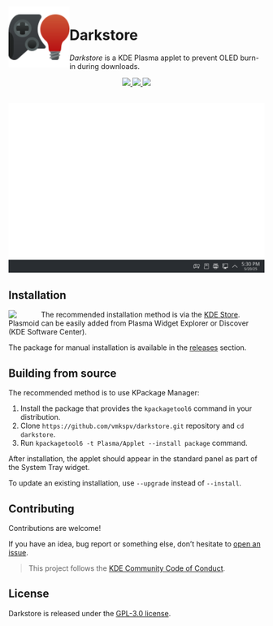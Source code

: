 <img src="package/contents/icons/io.github.vmkspv.darkstore.svg" width="120" align="left"/>

# Darkstore

_Darkstore_ is a KDE Plasma applet to prevent OLED burn-in during downloads.

<p align="center">
  <a href="https://github.com/vmkspv/darkstore/actions/workflows/plasmoid.yml">
    <img src="https://img.shields.io/github/actions/workflow/status/vmkspv/darkstore/plasmoid.yml?logo=kdeplasma&logoColor=fff&labelColor=3a3e42&color=c7422b"/>
  </a>
  <a href="https://github.com/vmkspv/darkstore/releases/latest">
    <img src="https://img.shields.io/github/v/release/vmkspv/darkstore?logo=github&logoColor=fff&labelColor=3a3e42&color=c7422b"/>
  </a>
  <a href="https://store.kde.org/p/2290747">
    <img src="https://img.shields.io/github/downloads/vmkspv/darkstore/total?logo=kde&logoColor=fff&labelColor=3a3e42&color=c7422b"/>
  </a>
</p>

<br>
<img src="preview.gif" width="742" title="Popup widget">

## Installation

<a href="https://store.kde.org/p/2290747">
  <img src="https://kde.org/stuff/clipart/logo/kde-logo-grey-w-slug-vectorized.svg" width="64" align="left"/>
</a>

The recommended installation method is via the [KDE Store](https://store.kde.org/p/2290747).  
Plasmoid can be easily added from Plasma Widget Explorer or Discover (KDE Software Center).

The package for manual installation is available in the [releases](https://github.com/vmkspv/darkstore/releases) section.

## Building from source

The recommended method is to use KPackage Manager:

1. Install the package that provides the `kpackagetool6` command in your distribution.
2. Clone `https://github.com/vmkspv/darkstore.git` repository and `cd darkstore`.
3. Run `kpackagetool6 -t Plasma/Applet --install package` command.

After installation, the applet should appear in the standard panel as part of the System Tray widget.

To update an existing installation, use `--upgrade` instead of `--install`.

## Contributing

Contributions are welcome!

If you have an idea, bug report or something else, don’t hesitate to [open an issue](https://github.com/vmkspv/darkstore/issues).

> This project follows the [KDE Community Code of Conduct](https://kde.org/code-of-conduct).

## License

Darkstore is released under the [GPL-3.0 license](COPYING).
